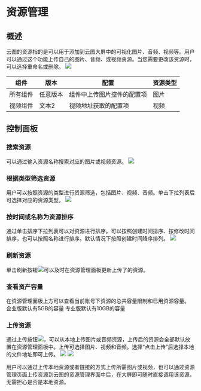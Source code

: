 ﻿# 资源管理
## 概述
云图的资源指的是可以用于添加到云图大屏中的可视化图片、音频、视频等。用户可以通过这个功能上传自己的图片、音频、或视频资源。当您需要更改该资源时，可以选择重命名或删除。
![](https://qcloudimg.tencent-cloud.cn/raw/98ff16582e86e2bb86b6aad1fa16ef7c.png)

|组件 | 版本 | 配置 | 资源类型 |
|---------|---------|---------|---------|
| 所有组件 | 任意版本 | 组件中上传图片控件的配置项| 图片|
| 视频组件 | 文本2 | 视频地址获取的配置项 | 视频 |

## 控制面板
### 搜索资源
可以通过输入资源名称搜索对应的图片或视频资源。
![](https://qcloudimg.tencent-cloud.cn/raw/f89ff80439f08614faa7fa9db423fdda.png)

### 根据类型筛选资源
用户可以按照资源的类型进行资源筛选，包括图片、视频、音频。单击下拉列表后可选择对应的资源类型。
![](https://qcloudimg.tencent-cloud.cn/raw/f1fa56a1ca8947df715f45bb70495f56.png)

### 按时间或名称为资源排序
通过单击排序下拉列表可以对资源进行排序。可以按照创建时间排序、按修改时间排序，也可以按照名称进行排序。默认情况下按照创建时间降序排列。
![](https://qcloudimg.tencent-cloud.cn/raw/93d8414bb1b8fa2e73ed9dcc76b72ed2.png)

### 刷新资源
单击刷新按钮![](https://qcloudimg.tencent-cloud.cn/raw/6c17abfa27805bde14d41b9413f10783.png)可以及时在资源管理面板更新上传了的资源。


### 查看资产容量
在资源管理面板上方可以查看当前账号下资源的总共容量限制和已用资源容量。
企业版默认有5GB的容量
专业版默认有10GB的容量

### 上传资源
通过上传按钮![](https://qcloudimg.tencent-cloud.cn/raw/3d968c86c5a5ce1ced5759c303ca4908.png)，可以从本地上传图片或音频资源，上传后的资源会全部默认放置在资源管理面板中。上传可选择图片、视频和音频。选择“点击上传”后选择本地的文件地址即可上传。
![](https://qcloudimg.tencent-cloud.cn/raw/aa4dfc634cdd020d630e50f9724c05bb.png)
![](https://qcloudimg.tencent-cloud.cn/raw/a66979b24f1d04530c74ccb0262fcd61.png)

用户可以通过上传本地资源或者链接的方式上传所需图片或视频，也可以通过资源管理页面上传资源到云图的资源管理界面中后，在大屏即可随时直接调用该资源，无需担心是否是本地资源。



